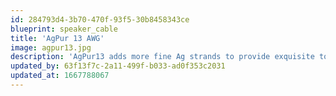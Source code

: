 ```yaml
---
id: 284793d4-3b70-470f-93f5-30b8458343ce
blueprint: speaker_cable
title: 'AgPur 13 AWG'
image: agpur13.jpg
description: 'AgPur13 adds more fine Ag strands to provide exquisite top octave air and clarity for high sensitivity speakers at even long runs, as well average sens loads at short-to-moderate lengths. Perfect highest res jumpers for all loads too, or closesitting monoblocks.'
updated_by: 63f13f7c-2a11-499f-b033-ad0f353c2031
updated_at: 1667788067
---
```

